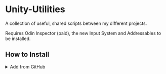 # Unity-Utilities
A collection of useful, shared scripts between my different projects.

Requires Odin Inspector (paid), the new Input System and Addressables to be installed.

## How to Install

<details>
<summary>Add from GitHub </summary>

You can also add it directly from GitHub on Unity 2019.4+. Note that you won't be able to receive updates through this way.

- open Package Manager
- click <kbd>+</kbd>
- select <kbd>Add from Git URL</kbd>
- paste `https://github.com/needle-tools/console.git?path=/package`
- click <kbd>Add</kbd>
</details>
